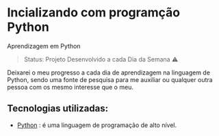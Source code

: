 # Incializando com programção Python
Aprendizagem em Python

>Status: Projeto Desenvolvido a cada Dia da Semana ⚠️

Deixarei o meu progresso a cada dia de aprendizagem na linguagem de Python, sendo uma fonte de pesquisa para me auxiliar ou qualquer outra pessoa com os mesmo interesse que o meu. 


## Tecnologias utilizadas:
* [Python](https://docs.python.org/pt-br/3/tutorial/index.html) : é uma linguagem de programação de alto nível.


